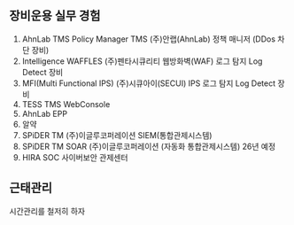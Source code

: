 ## 장비운용 실무 경험
1. AhnLab TMS Policy Manager TMS (주)안랩(AhnLab) 정책 매니저 (DDos 차단 장비)
2. Intelligence WAFFLES (주)펜타시큐리티 웹방화벽(WAF) 로그 탐지 Log Detect 장비
3. MFI(Multi Functional IPS) (주)시큐아이(SECUI) IPS 로그 탐지 Log Detect 장비
4. TESS TMS WebConsole
5. AhnLab EPP
6. 알약
7. SPiDER TM (주)이글루코퍼레이션 SIEM(통합관제시스템)
8. SPiDER TM SOAR (주)이글루코퍼레이션 (자동화 통합관제시스템) 26년 예정
9. HIRA SOC 사이버보안 관제센터

## 근태관리

시간관리를 철저히 하자
